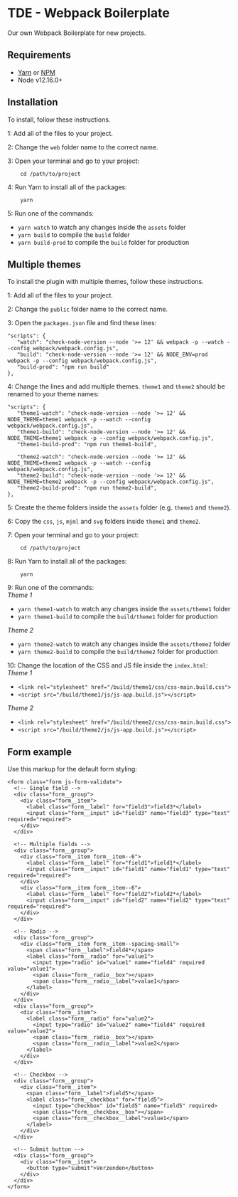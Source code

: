 # TDE - Webpack Boilerplate

Our own Webpack Boilerplate for new projects.

## Requirements

* [Yarn](https://yarnpkg.com) or [NPM](https://www.npmjs.com/get-npm)
* Node v12.16.0+

## Installation

To install, follow these instructions.

1: Add all of the files to your project.

2: Change the `web` folder name to the correct name.

3: Open your terminal and go to your project:

        cd /path/to/project
        
4: Run Yarn to install all of the packages:

        yarn
        
5: Run one of the commands:
* `yarn watch` to watch any changes inside the `assets` folder
* `yarn build` to compile the `build` folder
* `yarn build-prod` to compile the `build` folder for production
        
## Multiple themes

To install the plugin with multiple themes, follow these instructions.

1: Add all of the files to your project.

2: Change the `public` folder name to the correct name.

3: Open the `packages.json` file and find these lines:
```
"scripts": {
   "watch": "check-node-version --node '>= 12' && webpack -p --watch --config webpack/webpack.config.js",
   "build": "check-node-version --node '>= 12' && NODE_ENV=prod webpack -p --config webpack/webpack.config.js",
   "build-prod": "npm run build"
},
```

4: Change the lines and add multiple themes. `theme1` and `theme2` should be renamed to your theme names:
```
"scripts": {
   "theme1-watch": "check-node-version --node '>= 12' && NODE_THEME=theme1 webpack -p --watch --config webpack/webpack.config.js",
   "theme1-build": "check-node-version --node '>= 12' && NODE_THEME=theme1 webpack -p --config webpack/webpack.config.js",
   "theme1-build-prod": "npm run theme1-build",
   
   "theme2-watch": "check-node-version --node '>= 12' && NODE_THEME=theme2 webpack -p --watch --config webpack/webpack.config.js",
   "theme2-build": "check-node-version --node '>= 12' && NODE_THEME=theme2 webpack -p --config webpack/webpack.config.js",
   "theme2-build-prod": "npm run theme2-build",
},
```

5: Create the theme folders inside the `assets` folder (e.g. `theme1` and `theme2`).

6: Copy the `css`, `js`, `mjml` and `svg` folders inside `theme1` and `theme2`.

7: Open your terminal and go to your project:

        cd /path/to/project
        
8: Run Yarn to install all of the packages:

        yarn
        
9: Run one of the commands:\
_Theme 1_
* `yarn theme1-watch` to watch any changes inside the `assets/theme1` folder
* `yarn theme1-build` to compile the `build/theme1` folder for production

_Theme 2_
* `yarn theme2-watch` to watch any changes inside the `assets/theme2` folder
* `yarn theme2-build` to compile the `build/theme2` folder for production

10: Change the location of the CSS and JS file inside the `index.html`:\
_Theme 1_
* `<link rel="stylesheet" href="/build/theme1/css/css-main.build.css">`
* `<script src="/build/theme1/js/js-app.build.js"></script>`

_Theme 2_
* `<link rel="stylesheet" href="/build/theme2/css/css-main.build.css">`
* `<script src="/build/theme2/js/js-app.build.js"></script>`

## Form example
Use this markup for the default form styling:

```
<form class="form js-form-validate">
  <!-- Single field -->
  <div class="form__group">
    <div class="form__item">
      <label class="form__label" for="field3">field3*</label>
      <input class="form__input" id="field3" name="field3" type="text" required="required">
    </div>
  </div>
  
  <!-- Multiple fields -->
  <div class="form__group">
    <div class="form__item form__item--6">
      <label class="form__label" for="field1">field1*</label>
      <input class="form__input" id="field1" name="field1" type="text" required="required">
    </div>
    <div class="form__item form__item--6">
      <label class="form__label" for="field2">field2*</label>
      <input class="form__input" id="field2" name="field2" type="text" required="required">
    </div>
  </div>
  
  <!-- Radio -->
  <div class="form__group">
    <div class="form__item form__item--spacing-small">
      <span class="form__label">field4*</span>
      <label class="form__radio" for="value1">
        <input type="radio" id="value1" name="field4" required value="value1">
        <span class="form__radio__box"></span>
        <span class="form__radio__label">value1</span>
      </label>
    </div>
  </div>
  <div class="form__group">
    <div class="form__item">
      <label class="form__radio" for="value2">
        <input type="radio" id="value2" name="field4" required value="value2">
        <span class="form__radio__box"></span>
        <span class="form__radio__label">value2</span>
      </label>
    </div>
  </div>
  
  <!-- Checkbox -->
  <div class="form__group">
    <div class="form__item">
      <span class="form__label">field5*</span>
      <label class="form__checkbox" for="field5">
        <input type="checkbox" id="field5" name="field5" required>
        <span class="form__checkbox__box"></span>
        <span class="form__checkbox__label">value1</span>
      </label>
    </div>
  </div>
  
  <!-- Submit button -->
  <div class="form__group">
    <div class="form__item">
      <button type="submit">Verzenden</button>
    </div>
  </div>
</form>
```

